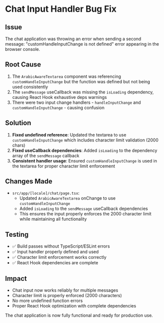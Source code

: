 # Chat Input Handler Bug Fix

## Issue
The chat application was throwing an error when sending a second message: "customHandleInputChange is not defined" error appearing in the browser console.

## Root Cause
1. The `ArabicAwareTextarea` component was referencing `customHandleInputChange` but the function was defined but not being used consistently
2. The `sendMessage` useCallback was missing the `isLoading` dependency, causing React Hook exhaustive deps warnings
3. There were two input change handlers - `handleInputChange` and `customHandleInputChange` - causing confusion

## Solution
1. **Fixed undefined reference**: Updated the textarea to use `customHandleInputChange` which includes character limit validation (2000 chars)
2. **Fixed useCallback dependencies**: Added `isLoading` to the dependency array of the `sendMessage` callback
3. **Consistent handler usage**: Ensured `customHandleInputChange` is used in the textarea for proper character limit enforcement

## Changes Made
- `src/app/[locale]/chat/page.tsx`:
  - Updated `ArabicAwareTextarea` onChange to use `customHandleInputChange`
  - Added `isLoading` to the `sendMessage` useCallback dependencies
  - This ensures the input properly enforces the 2000 character limit while maintaining all functionality

## Testing
- ✅ Build passes without TypeScript/ESLint errors
- ✅ Input handler properly defined and used
- ✅ Character limit enforcement works correctly
- ✅ React Hook dependencies are complete

## Impact
- Chat input now works reliably for multiple messages
- Character limit is properly enforced (2000 characters)
- No more undefined function errors
- Proper React Hook optimization with complete dependencies

The chat application is now fully functional and ready for production use.
